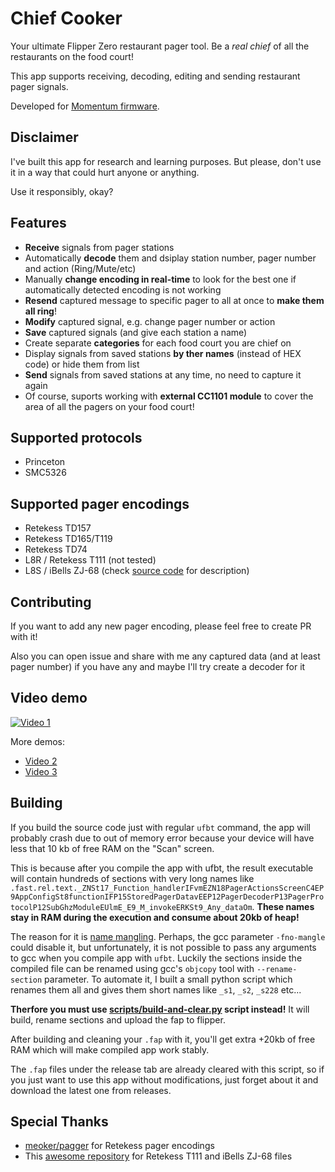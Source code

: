 # Chief Cooker
Your ultimate Flipper Zero restaurant pager tool. Be a _real chief_ of all the restaurants on the food court!

This app supports receiving, decoding, editing and sending restaurant pager signals. 

Developed for [Momentum firmware](https://github.com/Next-Flip/Momentum-Firmware). 

## Disclaimer
I've built this app for research and learning purposes. But please, don't use it in a way that could hurt anyone or anything.

Use it responsibly, okay?

## Features
- **Receive** signals from pager stations
- Automatically **decode** them and dsiplay station number, pager number and action (Ring/Mute/etc)
- Manually **change encoding in real-time** to look for the best one if automatically detected encoding is not working
- **Resend** captured message to specific pager to all at once to **make them all ring**!
- **Modify** captured signal, e.g. change pager number or action
- **Save** captured signals (and give each station a name)
- Create separate **categories** for each food court you are chief on
- Display signals from saved stations **by ther names** (instead of HEX code) or hide them from list
- **Send** signals from saved stations at any time, no need to capture it again
- Of course, suports working with **external CC1101 module** to cover the area of all the pagers on your food court! 

## Supported protocols
- Princeton
- SMC5326

## Supported pager encodings
- Retekess TD157
- Retekess TD165/T119
- Retekess TD74
- L8R / Retekess T111 (not tested)
- L8S / iBells ZJ-68 (check [source code](app/pager/decoder/L8SDecoder.hpp#L8) for description)

## Contributing
If you want to add any new pager encoding, please feel free to create PR with it!

Also you can open issue and share with me any captured data (and at least pager number) if you have any and maybe I'll try create a decoder for it

## Video demo
[![Video 1](https://img.youtube.com/vi/iuQSyesS9-o/0.jpg)](https://youtube.com/shorts/iuQSyesS9-o)

More demos:
- [Video 2](https://youtube.com/shorts/KGDAGblbtFo)
- [Video 3](https://youtube.com/shorts/QqbfHF-yDiE)

## Building
If you build the source code just with regular `ufbt` command, the app will probably crash due to out of memory error because your device will have less that 10 kb of free RAM on the "Scan" screen.

This is because after you compile the app with ufbt, the result executable will contain hundreds of sections with very long names like `.fast.rel.text._ZNSt17_Function_handlerIFvmEZN18PagerActionsScreenC4EP9AppConfigSt8functionIFP15StoredPagerDatavEEP12PagerDecoderP13PagerProtocolP12SubGhzModuleEUlmE_E9_M_invokeERKSt9_Any_dataOm`.
**These names stay in RAM during the execution and consume about 20kb of heap!**

The reason for it is [name mangling](https://en.wikipedia.org/wiki/Name_mangling). Perhaps, the gcc parameter `-fno-mangle` could disable it, but unfortunately, it is not possible to pass any arguments to gcc when you compile app with `ufbt`. 
Luckily the sections inside the compiled file can be renamed using gcc's `objcopy` tool with `--rename-section` parameter. To automate it, I built a small python script which renames them all and gives them short names like `_s1`, `_s2`, `_s228` etc... 

**Therfore you must use [scripts/build-and-clear.py](scripts/build-and-clear.py) script instead!** It will build, rename sections and upload the fap to flipper.

After building and cleaning your `.fap` with it, you'll get extra +20kb of free RAM which will make compiled app work stably.

The `.fap` files under the release tab are already cleared with this script, so if you just want to use this app without modifications, just forget about it and download the latest one from releases.

## Special Thanks
- [meoker/pagger](https://github.com/meoker/pagger) for Retekess pager encodings
- This [awesome repository](https://dev.xcjs.com/r0073dl053r/flipper-playground/-/tree/main/Sub-GHz/Restaurant_Pagers?ref_type=heads) for Retekess T111 and iBells ZJ-68 files
